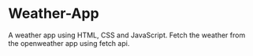 # Weather-App
A weather app using HTML, CSS and JavaScript. Fetch the weather from the openweather app using fetch api.
